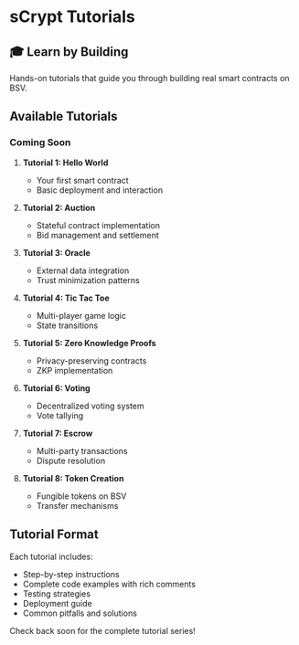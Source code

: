 # sCrypt Tutorials

## 🎓 Learn by Building

Hands-on tutorials that guide you through building real smart contracts on BSV.

## Available Tutorials

### Coming Soon

1. **Tutorial 1: Hello World**
   - Your first smart contract
   - Basic deployment and interaction

2. **Tutorial 2: Auction**
   - Stateful contract implementation
   - Bid management and settlement

3. **Tutorial 3: Oracle** 
   - External data integration
   - Trust minimization patterns

4. **Tutorial 4: Tic Tac Toe**
   - Multi-player game logic
   - State transitions

5. **Tutorial 5: Zero Knowledge Proofs**
   - Privacy-preserving contracts
   - ZKP implementation

6. **Tutorial 6: Voting**
   - Decentralized voting system
   - Vote tallying

7. **Tutorial 7: Escrow**
   - Multi-party transactions
   - Dispute resolution

8. **Tutorial 8: Token Creation**
   - Fungible tokens on BSV
   - Transfer mechanisms

## Tutorial Format

Each tutorial includes:
- Step-by-step instructions
- Complete code examples with rich comments
- Testing strategies
- Deployment guide
- Common pitfalls and solutions

Check back soon for the complete tutorial series!